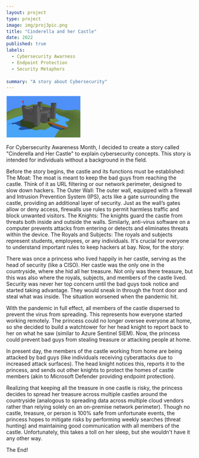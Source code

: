 ```yaml
---
layout: project
type: project
image: img/proj3pic.png
title: "Cinderella and her Castle"
date: 2022
published: true
labels:
  - Cybersecurity Awarness
  - Endpoint Protection
  - Security Metaphors
    
summary: "A story about Cybersecurity"
---
```


<div class="text-center p-4">
  <img width="200px" src="../img/castle.png" >
  
</div>

For Cybersecurity Awareness Month, I decided to create a story called "Cinderella and Her Castle" to explain cybersecurity concepts. This story is intended for individuals without a background in the field.

Before the story begins, the castle and its functions must be established:
The Moat: The moat is meant to keep the bad guys from reaching the castle. Think of it as URL filtering or our network perimeter, designed to slow down hackers.
The Outer Wall: The outer wall, equipped with a firewall and Intrusion Prevention System (IPS), acts like a gate surrounding the castle, providing an additional layer of security. Just as the wall’s gates allow or deny access, firewalls use rules to permit harmless traffic and block unwanted visitors.
The Knights: The knights guard the castle from threats both inside and outside the walls. Similarly, anti-virus software on a computer prevents attacks from entering or detects and eliminates threats within the device.
The Royals and Subjects: The royals and subjects represent students, employees, or any individuals. It's crucial for everyone to understand important rules to keep hackers at bay.
Now, for the story:

There was once a princess who lived happily in her castle, serving as the head of security (like a CISO). Her castle was the only one in the countryside, where she hid all her treasure. Not only was there treasure, but this was also where the royals, subjects, and members of the castle lived. Security was never her top concern until the bad guys took notice and started taking advantage. They would sneak in through the front door and steal what was inside. The situation worsened when the pandemic hit.

With the pandemic in full effect, all members of the castle dispersed to prevent the virus from spreading. This represents how everyone started working remotely. The princess could no longer oversee everyone at home, so she decided to build a watchtower for her head knight to report back to her on what he saw (similar to Azure Sentinel SIEM). Now, the princess could prevent bad guys from stealing treasure or attacking people at home.

In present day, the members of the castle working from home are being attacked by bad guys (like individuals receiving cyberattacks due to increased attack surfaces). The head knight notices this, reports it to the princess, and sends out other knights to protect the homes of castle members (akin to Microsoft Defender providing endpoint protection).

Realizing that keeping all the treasure in one castle is risky, the princess decides to spread her treasure across multiple castles around the countryside (analogous to spreading data across multiple cloud vendors rather than relying solely on an on-premise network perimeter). Though no castle, treasure, or person is 100% safe from unfortunate events, the princess hopes to mitigate risks by performing weekly searches (threat hunting) and maintaining good communication with all members of the castle. Unfortunately, this takes a toll on her sleep, but she wouldn't have it any other way.

The End!
